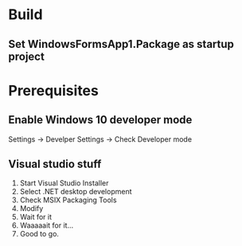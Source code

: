 # Build
## Set WindowsFormsApp1.Package as startup project

# Prerequisites

## Enable Windows 10 developer mode
Settings -> Develper Settings -> Check Developer mode

## Visual studio stuff
1) Start Visual Studio Installer
2) Select .NET desktop development
3) Check MSIX Packaging Tools
4) Modify
5) Wait for it
6) Waaaaait for it...
7) Good to go.
